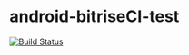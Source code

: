 # android-bitriseCI-test

[![Build Status](https://www.bitrise.io/app/476c4a55e48e50f2/status.svg?token=5KPjuOtro7eNqR-ors3FRQ)]()

